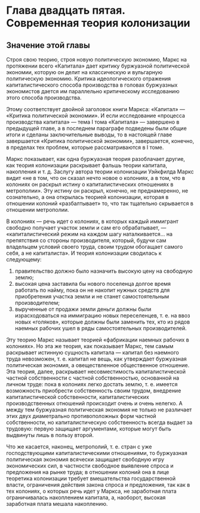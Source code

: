 # Глава двадцать пятая. Современная теория колонизации

## Значение этой главы

Строя свою теорию, строя новую политическую экономию, Маркс на протяжении всего «Капитала» дает критику буржуазной политической экономии, которую он делит на классическую и вульгарную политическую экономию. Критика идеологического отражения капиталистического способа производства в головах буржуазных экономистов дается им параллельно критическому исследованию этого способа производства.

Этому соответствует двойной заголовок книги Маркса: «Капитал» — «Критика политической экономии». И если исследование «процесса производства капитала» — тема I тома «Капитала» — завершено в предыдущей главе, а в последнем параграфе подведены были общие итоги и сделаны заключительные выводы, то в настоящей главе завершается «Критика политической экономии», завершается, конечно, в пределах тех проблем, которые рассматриваются в I томе.

Маркс показывает, как одна буржуазная теория разоблачает другие, как теория колонизации раскрывает фальшь теории капитала, накопления и т. д. Заслугу автора теории колонизации Уэйкфилда Маркс видит «не в том, что он сказал нечто новое о колониях, а в том, что в колониях он раскрыл истину о капиталистических отношениях в метрополии». Эту истину он раскрыл, конечно, не преднамеренно, не сознательно, а она открылась теорией колонизации, которая в отношении колоний «разбалтывает» то, что так тщательно скрывается в отношении метрополии.

В колониях — речь идет о колониях, в которых каждый иммигрант свободно получает участок земли и сам его обрабатывает, — «капиталистический режим на каждом шагу наталкивается... на препятствия со стороны производителя, который, будучи сам владельцем условий своего труда, своим трудом обогащает самого себя, а не капиталиста». И теория колонизации сводилась к следующему:

1. правительство должно было назначить высокую цену на свободную землю;
2. высокая цена заставила бы нового поселенца долгое время работать по найму, пока он не накопит нужных средств для приобретения участка земли и не станет самостоятельным производителем;
3. вырученные от продажи земли деньги должны были израсходоваться на иммиграцию новых переселенцев, т. е. на ввоз новых «голяков», которые должны были заменить тех, кто из рядов наемных рабочих ушел в ряды самостоятельных производителей.

Эту теорию Маркс называет теорией «фабрикации наемных рабочих в колониях». Но эта же теория, как показывает Маркс, тем самым раскрывает истинную сущность капитала — капитал без наемного труда невозможен, т. е. капитал не вещь, как утверждает буржуазная политическая экономия, а овеществленное общественное отношение. Эта теория, далее, раскрывает несовместимость капиталистической частной собственности с частной собственностью, основанной на личном труде: пока в колониях легко достать землю, т. е. имеется возможность приобрести собственность своим трудом, внедрение капиталистической собственности, капиталистических производственных отношений происходит очень и очень нелегко. А между тем буржуазная политическая экономия не только не различает этих двух диаметрально противоположных форм частной собственности, но капиталистическую собственность всегда выдает за трудовую: первую защищает аргументами, которые могут быть выдвинуты лишь в пользу второй.

Что же касается, наконец, метрополий, т. е. стран с уже господствующими капиталистическими отношениями, то буржуазная политическая экономия всячески защищает свободную игру экономических сил, в частности свободное выявление спроса и предложения на рынке труда; в отношении колоний она в лице теоретика колонизации требует вмешательства государственной власти, ограничения действия закона спроса и предложения, так как в тех колониях, о которых речь идет у Маркса, не заработная плата ограничивалась накоплением капитала, а, наоборот, высокая заработная плата мешала накоплению.

